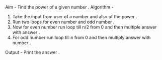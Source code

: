 Aim - Find the power of a given number .
Algorithm - 
1) Take the input from user of a number and also of the power .
2) Run two loops for even number and odd number .
3) Now for even number run loop till n/2 from 0 and then multiple answer with answer .
4) For odd number run loop till n from 0 and then multiply answer with number .

Output - Print the answer .

